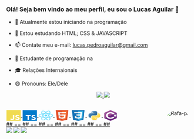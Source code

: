 ### Olá! Seja bem vindo ao meu perfil, eu sou o Lucas Aguilar 👋

- 🔭 Atualmente estou iniciando na programação
- 🌱 Estou estudando HTML; CSS & JAVASCRIPT
- 📫 Contate meu e-mail: lucas.pedroaguilar@gmail.com
- 📘 Estudante de programação na <TreinaWeb>
- 🎓 Relaçôes Internaionais <UNIP>
- 😄 Pronouns: Ele/Dele 
  
  <div align="center">
  <a href="https://github.com/LucasAguilar10">
  <img height="180em" src="https://github-readme-stats.vercel.app/api?username=lucasaguilar10&show_icons=true&theme=dark&include_all_commits=true&count_private=true"/>
  <img height="180em" src="https://github-readme-stats.vercel.app/api/top-langs/?username=lucasaguilar10&layout=compact&langs_count=7&theme=dark"/>
</div>
  <div style="display: inline_block"><br>
  <img align="center" alt="Rafa-Js" height="30" width="40" src="https://raw.githubusercontent.com/devicons/devicon/master/icons/javascript/javascript-plain.svg">
  <img align="center" alt="Rafa-Ts" height="30" width="40" src="https://raw.githubusercontent.com/devicons/devicon/master/icons/typescript/typescript-plain.svg">
  <img align="center" alt="Rafa-React" height="30" width="40" src="https://raw.githubusercontent.com/devicons/devicon/master/icons/react/react-original.svg">
  <img align="center" alt="Rafa-HTML" height="30" width="40" src="https://raw.githubusercontent.com/devicons/devicon/master/icons/html5/html5-original.svg">
  <img align="center" alt="Rafa-CSS" height="30" width="40" src="https://raw.githubusercontent.com/devicons/devicon/master/icons/css3/css3-original.svg">
  <img align="center" alt="Rafa-Python" height="30" width="40" src="https://raw.githubusercontent.com/devicons/devicon/master/icons/python/python-original.svg">
  <img align="center" alt="Rafa-Csharp" height="30" width="40" src="https://raw.githubusercontent.com/devicons/devicon/master/icons/csharp/csharp-original.svg">
  <img align="right" alt="Rafa-pic" height="150" style="border-radius:50px;" src="https://media4.giphy.com/media/3o7TKx997XonqmAGU8/200w.webp?cid=ecf05e47gt7lhjouw42slx9xs8u26v8m7kujpuq4c87295fq&rid=200w.webp&ct=g">
</div>  
    ## == ## == ## == ## == ## == ## == ## 
    <div>
  <a href="https://instagram.com/luucasaguilar" target="_blank"><img src="https://img.shields.io/badge/-Instagram-%23E4405F?style=for-the-badge&logo=instagram&logoColor=white" target="_blank"></a> 
  <a href = "mailto:lucas.pedroaguilar@gmail.com"><img src="https://img.shields.io/badge/-Gmail-%23333?style=for-the-badge&logo=gmail&logoColor=white" target="_blank"></a>
  <a href="www.linkedin.com/in/lucas-pedro-de-aguilar-549b60159" target="_blank"><img src="https://img.shields.io/badge/-LinkedIn-%230077B5?style=for-the-badge&logo=linkedin&logoColor=white" target="_blank"></a>  
    </div>
